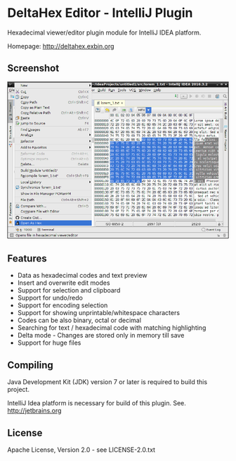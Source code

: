 DeltaHex Editor - IntelliJ Plugin
=================================

Hexadecimal viewer/editor plugin module for IntelliJ IDEA platform.

Homepage: http://deltahex.exbin.org  

Screenshot
----------

![DeltaHex-Editor Screenshot](images/intellij-screenshot.png?raw=true)

Features
--------

- Data as hexadecimal codes and text preview
- Insert and overwrite edit modes
- Support for selection and clipboard
- Support for undo/redo
- Support for encoding selection
- Support for showing unprintable/whitespace characters
- Codes can be also binary, octal or decimal
- Searching for text / hexadecimal code with matching highlighting
- Delta mode - Changes are stored only in memory till save
- Support for huge files

Compiling
---------

Java Development Kit (JDK) version 7 or later is required to build this project.

IntelliJ Idea platform is necessary for build of this plugin. See. http://jetbrains.org  

License
-------

Apache License, Version 2.0 - see LICENSE-2.0.txt
